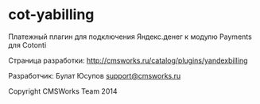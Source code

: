 cot-yabilling
=============

Платежный плагин для подключения Яндекс.денег к модулю Payments для Cotonti

Страница разработки: http://cmsworks.ru/catalog/plugins/yandexbilling

Разработчик: Булат Юсупов support@cmsworks.ru

Copyright CMSWorks Team 2014
